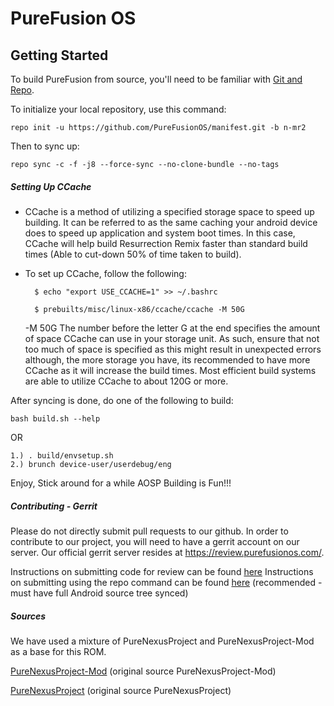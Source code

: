 PureFusion OS
=====================

Getting Started
---------------

To build PureFusion from source, you'll need to be familiar with
[Git and Repo](http://source.android.com/download/using-repo).


To initialize your local repository, use this command:

	repo init -u https://github.com/PureFusionOS/manifest.git -b n-mr2

Then to sync up:

    repo sync -c -f -j8 --force-sync --no-clone-bundle --no-tags
    
##### Setting Up CCache
- CCache is a method of utilizing a specified storage space to speed up building. It can be referred to as the same caching your android device does to speed up application and system boot times. In this case, CCache will help build Resurrection Remix faster than standard build times (Able to cut-down 50% of time taken to build).
- To set up CCache, follow the following:


        $ echo "export USE_CCACHE=1" >> ~/.bashrc
      
        $ prebuilts/misc/linux-x86/ccache/ccache -M 50G

     -M 50G
The number before the letter G at the end specifies the amount of space CCache can use in your storage unit. As such, ensure that not too much of space is specified as this might result in unexpected errors although, the more storage you have, its recommended to have more CCache as it will increase the build times. Most efficient build systems are able to utilize CCache to about 120G or more.    
   

After syncing is done, do one of the following to build:

    bash build.sh --help

OR

    1.) . build/envsetup.sh
    2.) brunch device-user/userdebug/eng

Enjoy, Stick around for a while AOSP Building is Fun!!!

##### Contributing - Gerrit
Please do not directly submit pull requests to our github. In order to contribute to our project, you will need to have a gerrit account on our server. Our official gerrit server resides at https://review.purefusionos.com/.

Instructions on submitting code for review can be found [here](https://review.purefusionos.com/Documentation/user-upload.html)
Instructions on submitting using the repo command can be found [here](https://source.android.com/source/using-repo) (recommended - must have full Android source tree synced)

##### Sources
We have used a mixture of PureNexusProject and PureNexusProject-Mod as a base for this ROM.

[PureNexusProject-Mod](https://github.com/PureNexusProject-Mod/) (original source PureNexusProject-Mod)

[PureNexusProject](https://github.com/PureNexusProject) (original source PureNexusProject)

